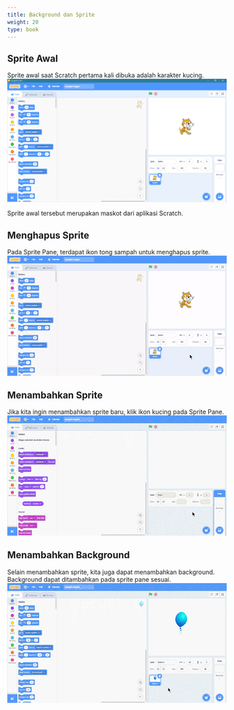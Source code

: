 ```yaml
---
title: Background dan Sprite
weight: 20
type: book
---
```


## Sprite Awal
Sprite awal saat Scratch pertama kali dibuka adalah karakter kucing.
![sprite awal](images/first-appear.png)

Sprite awal tersebut merupakan maskot dari aplikasi Scratch.

## Menghapus Sprite
Pada Sprite Pane, terdapat ikon tong sampah untuk menghapus sprite.
![menghapus sprite](images/deleting-sprite.gif)

## Menambahkan Sprite
Jika kita ingin menambahkan sprite baru, klik ikon kucing pada Sprite Pane.
![menambahkan sprite](images/adding-sprite.gif)

## Menambahkan Background
Selain menambahkan sprite, kita juga dapat menambahkan background. Background dapat ditambahkan pada sprite pane sesuai.
![menambahkan Background](images/adding-background.gif)
